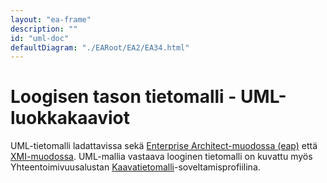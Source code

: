 ```yaml
---
layout: "ea-frame"
description: ""
id: "uml-doc"
defaultDiagram: "./EARoot/EA2/EA34.html"
---
```

# Loogisen tason tietomalli - UML-luokkakaaviot
UML-tietomalli ladattavissa sekä [Enterprise Architect-muodossa (eap)](../kaavatietomalli.eap?raw=true) että [XMI-muodossa](../kaavatietomalli.xml?raw=true). UML-mallia vastaava looginen tietomalli on kuvattu myös Yhteentoimivuusalustan [Kaavatietomalli](https://tietomallit.suomi.fi/model/rytj-kaava/)-soveltamisprofiilina.
